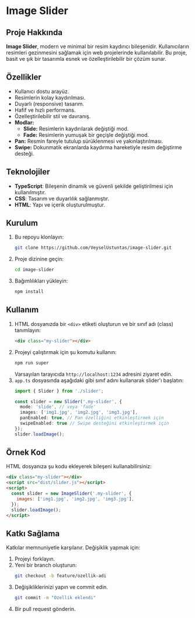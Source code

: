 # Image Slider

## Proje Hakkında
**Image Slider**, modern ve minimal bir resim kaydırıcı bileşenidir. Kullanıcıların resimleri gezinmesini sağlamak için web projelerinde kullanılabilir. Bu proje, basit ve şık bir tasarımla esnek ve özelleştirilebilir bir çözüm sunar.

## Özellikler
- Kullanıcı dostu arayüz.
- Resimlerin kolay kaydırılması.
- Duyarlı (responsive) tasarım.
- Hafif ve hızlı performans.
- Özelleştirilebilir stil ve davranış.
- **Modlar:**
  - **Slide:** Resimlerin kaydırılarak değiştiği mod.
  - **Fade:** Resimlerin yumuşak bir geçişle değiştiği mod.
- **Pan:** Resmin fareyle tutulup sürüklenmesi ve yakınlaştırılması.
- **Swipe:** Dokunmatik ekranlarda kaydırma hareketiyle resim değiştirme desteği.

## Teknolojiler
- **TypeScript**: Bileşenin dinamik ve güvenli şekilde geliştirilmesi için kullanılmıştır.
- **CSS**: Tasarım ve duyarlılık sağlanmıştır.
- **HTML**: Yapı ve içerik oluşturulmuştur.

## Kurulum
1. Bu repoyu klonlayın:
   ```bash
   git clone https://github.com/VeyselUstuntas/image-slider.git
   ```
2. Proje dizinine geçin:
   ```bash
   cd image-slider
   ```
3. Bağımlılıkları yükleyin:
   ```bash
   npm install
   ```

## Kullanım
1. HTML dosyanızda bir `<div>` etiketi oluşturun ve bir sınıf adı (class) tanımlayın:
   ```html
   <div class="my-slider"></div>
   ```
2. Projeyi çalıştırmak için şu komutu kullanın:
   ```bash
   npm run super
   ```
   Varsayılan tarayıcıda `http://localhost:1234` adresini ziyaret edin.
3. `app.ts` dosyasında aşağıdaki gibi sınıf adını kullanarak slider'ı başlatın:
   ```typescript
   import { Slider } from './slider';

   const slider = new Slider('.my-slider', {
     mode: 'slide', // veya 'fade'
     images: ['img1.jpg', 'img2.jpg', 'img3.jpg'],
     panEnabled: true, // Pan özelliğini etkinleştirmek için
     swipeEnabled: true // Swipe desteğini etkinleştirmek için
   });
   slider.loadImage();
   ```

## Örnek Kod
HTML dosyanıza şu kodu ekleyerek bileşeni kullanabilirsiniz:
```html
<div class="my-slider"></div>
<script src="dist/slider.js"></script>
<script>
  const slider = new ImageSlider('.my-slider', {
    images: ['img1.jpg', 'img2.jpg', 'img3.jpg'],
  });
  slider.loadImage();
</script>
```

## Katkı Sağlama
Katkılar memnuniyetle karşılanır. Değişiklik yapmak için:
1. Projeyi forklayın.
2. Yeni bir branch oluşturun:
   ```bash
   git checkout -b feature/ozellik-adi
   ```
3. Değişikliklerinizi yapın ve commit edin.
   ```bash
   git commit -m "Özellik eklendi"
   ```
4. Bir pull request gönderin.